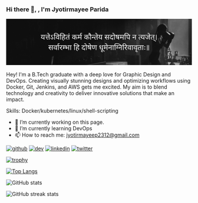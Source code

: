 ### Hi there 👋, , I'm Jyotirmayee Parida
![](https://github.com/jyotirmayee2312/jyotirmayee2312/blob/main/Black%20Minimal%20Motivation%20Quote%20LinkedIn%20Banner.png)

Hey! I'm a B.Tech graduate with a deep love for Graphic Design and DevOps. Creating visually stunning designs and optimizing workflows using Docker, Git, Jenkins, and AWS gets me excited. My aim is to blend technology and creativity to deliver innovative solutions that make an impact.

Skills: Docker/kubernetes/linux/shell-scripting

- 🔭 I’m currently working on this page. 
- 🌱 I’m currently learning DevOps 
- 📫 How to reach me: jyotirmayeep2312@gmail.com 


[<img src='https://cdn.jsdelivr.net/npm/simple-icons@3.0.1/icons/github.svg' alt='github' height='40'>](https://github.com/jyotirmayee2312)  [<img src='https://cdn.jsdelivr.net/npm/simple-icons@3.0.1/icons/hashnode.svg' alt='dev' height='40'>](@Jyotirmayee)  [<img src='https://cdn.jsdelivr.net/npm/simple-icons@3.0.1/icons/linkedin.svg' alt='linkedin' height='40'>](https://www.linkedin.com/in/jyotirmayee-parida/)  [<img src='https://cdn.jsdelivr.net/npm/simple-icons@3.0.1/icons/twitter.svg' alt='twitter' height='40'>](https://twitter.com/jyotirmayee23)  

[![trophy](https://github-profile-trophy.vercel.app/?username=jyotirmayee2312)](https://github.com/ryo-ma/github-profile-trophy)

[![Top Langs](https://github-readme-stats.vercel.app/api/top-langs/?username=jyotirmayee2312)](https://github.com/anuraghazra/github-readme-stats)

![GitHub stats](https://github-readme-stats.vercel.app/api?username=jyotirmayee2312&show_icons=true)  

![GitHub streak stats](https://streak-stats.demolab.com/?user=jyotirmayee2312)  

